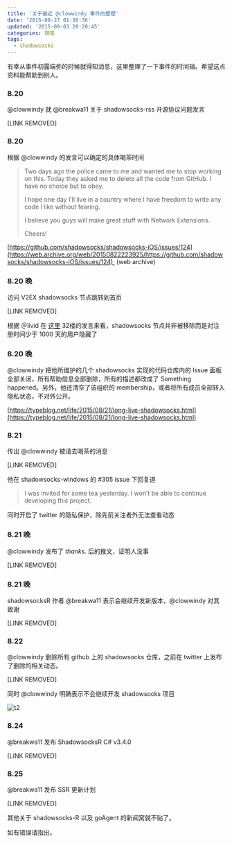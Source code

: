 ```yaml
---
title: '关于最近 @clowwindy 事件的整理'
date: '2015-08-27 01:36:36'
updated: '2015-09-03 20:20:45'
categories: 随笔
tags:
  - shadowsocks
---
```



有幸从事件初露端弥的时候就得知消息，这里整理了一下事件的时间轴。希望这点资料能帮助到别人。

### 8.20

@clowwindy 就 @breakwa11 关于 shadowsocks-rss 开源协议问题发言

[LINK REMOVED]

### 8.20

根据 @clowwindy 的发言可以确定的具体喝茶时间

> Two days ago the police came to me and wanted me to stop working on this. Today they asked me to delete all the code from GitHub. I have no choice but to obey.
>
> I hope one day I’ll live in a country where I have freedom to write any code I like without fearing.
>
> I believe you guys will make great stuff with Network Extensions.
>
> Cheers!

[https://github.com/shadowsocks/shadowsocks-iOS/issues/124](https://web.archive.org/web/20150822223925/https://github.com/shadowsocks/shadowsocks-iOS/issues/124)  (web archive)

### 8.20 晚

访问 V2EX shadowsocks 节点跳转到首页

[LINK REMOVED]

根据 ＠livid 在 [这里](http://www.v2ex.com/t/215136#reply57) 32楼的发言来看，shadowsocks 节点并非被移除而是对注册时间少于 1000 天的用户隐藏了

### 8.20 晚

@clowwindy 把他所维护的几个 shadowsocks 实现的代码仓库内的 Issue 面板全部关闭，所有帮助信息全部删除，所有的描述都改成了 Something happened。另外，他还清空了该组织的 membership，或者将所有成员全部转入隐私状态，不对外公开。

[https://typeblog.net/life/2015/08/21/long-live-shadowsocks.html](https://typeblog.net/life/2015/08/21/long-live-shadowsocks.html)

### 8.21

传出 @clowwindy 被请去喝茶的消息

[LINK REMOVED]

他在 shadowsocks-windows 的 #305 issue 下回复道

> I was invited for some tea yesterday. I won’t be able to continue developing this project.

同时开启了 twitter 的隐私保护，除先前关注者外无法查看动态

### 8.21 晚

@clowwindy 发布了 *thanks.* 后的推文，证明人没事

[LINK REMOVED]

<!--more-->

### 8.21 晚

shadowsocksR 作者 @breakwa11 表示会继续开发新版本，@clowwindy 对其致谢

[LINK REMOVED]

### 8.22

@clowwindy 删除所有 github 上的 shadowsocks 仓库，之前在 twitter 上发布了删除的相关动态。

[LINK REMOVED]

同时 @clowwindy 明确表示不会继续开发 shadowsocks 项目

![t2](https://img.prin.studio/images/2015/08/2015-08-22_09-34-40.png)

### 8.24

@breakwa11 发布 ShadowsocksR C# v3.4.0

[LINK REMOVED]

### 8.25

@breakwa11 发布 SSR 更新计划

[LINK REMOVED]

其他关于 shadowsocks-R 以及 goAgent 的新闻窝就不贴了。

如有错误请指出。
